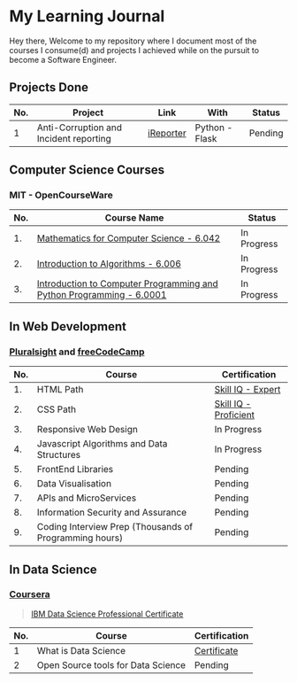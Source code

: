 # My Learning Journal

Hey there, Welcome to my repository where I document most of the courses I consume(d) and projects I achieved while on the pursuit to
become a Software Engineer.

## Projects Done
| No. | Project | Link | With | Status |
|-----|---------|------|------|--------|
| 1 | Anti-Corruption and Incident reporting | [iReporter](https://johndoddy.github.io/iReporter/) | Python - Flask | Pending |

## Computer Science Courses

### MIT - OpenCourseWare

| No. | Course Name | Status |
|-----|-------------|--------|
| 1. | [Mathematics for Computer Science - 6.042](https://ocw.mit.edu/courses/electrical-engineering-and-computer-science/6-042j-mathematics-for-computer-science-fall-2010/video-lectures/) | In Progress |
| 2. | [Introduction to Algorithms - 6.006](https://ocw.mit.edu/courses/electrical-engineering-and-computer-science/6-042j-mathematics-for-computer-science-fall-2010/video-lectures/) | In Progress |
| 3. | [Introduction to Computer Programming and Python Programming - 6.0001](https://ocw.mit.edu/courses/electrical-engineering-and-computer-science/6-0001-introduction-to-computer-science-and-programming-in-python-fall-2016/lecture-videos/) | In Progress |

## In Web Development

### [Pluralsight](https://www.pluralsight.com/) and [freeCodeCamp](https://www.freecodecamp.org/)

| No. | Course | Certification |
|-----|--------|---------------|
| 1. | HTML Path | [Skill IQ - Expert](https://app.pluralsight.com/profile/JohnDoddy) |
| 2. | CSS Path | [Skill IQ - Proficient](https://app.pluralsight.com/profile/JohnDoddy) |
| 3. | Responsive Web Design | In Progress |
| 4. | Javascript Algorithms and Data Structures | In Progress |
| 5. | FrontEnd Libraries | Pending |
| 6. | Data Visualisation | Pending |
| 7. | APIs and MicroServices | Pending |
| 8. | Information Security and Assurance | Pending |
| 9. | Coding Interview Prep (Thousands of Programming hours) | Pending |


## In Data Science

### [Coursera](https://www.coursera.org/)
> [IBM Data Science Professional Certificate](https://www.coursera.org/specializations/ibm-data-science-professional-certificate)

| No. | Course | Certification |
|-----|--------|---------------|
| 1 | What is Data Science | [Certificate](https://www.coursera.org/account/accomplishments/certificate/ZTLPPAQ9RW2P) |
| 2 | Open Source tools for Data Science | Pending |
 

